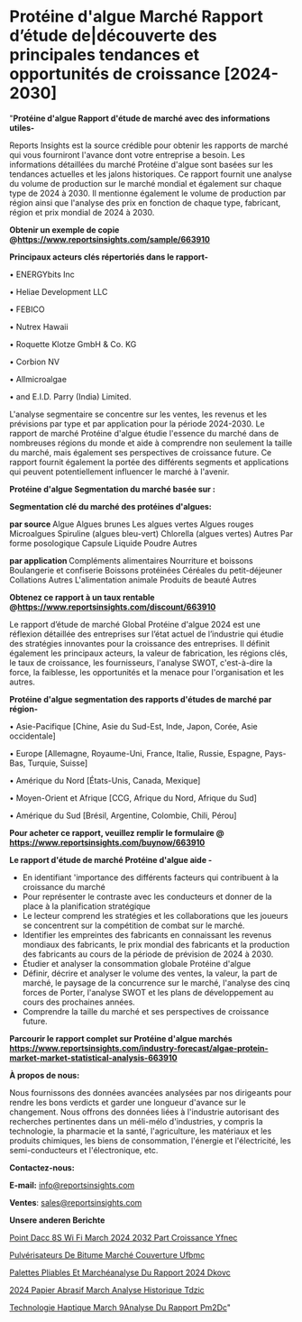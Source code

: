 # Protéine d'algue Marché Rapport d’étude de|découverte des principales tendances et opportunités de croissance [2024-2030]

"<strong>Protéine d'algue Rapport d'étude de marché avec des informations utiles-</strong>

Reports Insights est la source crédible pour obtenir les rapports de marché qui vous fourniront l'avance dont votre entreprise a besoin. Les informations détaillées du marché Protéine d'algue sont basées sur les tendances actuelles et les jalons historiques. Ce rapport fournit une analyse du volume de production sur le marché mondial et également sur chaque type de 2024 à 2030. Il mentionne également le volume de production par région ainsi que l'analyse des prix en fonction de chaque type, fabricant, région et prix mondial de 2024 à 2030.

<strong><b>Obtenir un exemple de copie @</b></strong><a href=https://www.reportsinsights.com/sample/663910><strong><b>https://www.reportsinsights.com/sample/663910</b></strong></a>

<b>Principaux acteurs clés répertoriés dans le rapport-</b>

<b> </b>• ENERGYbits Inc

• Heliae Development LLC

• FEBICO

• Nutrex Hawaii

• Roquette Klotze GmbH & Co. KG

• Corbion NV

• Allmicroalgae

• and E.I.D. Parry (India) Limited.

L'analyse segmentaire se concentre sur les ventes, les revenus et les prévisions par type et par application pour la période 2024-2030. Le rapport de marché Protéine d'algue étudie l'essence du marché dans de nombreuses régions du monde et aide à comprendre non seulement la taille du marché, mais également ses perspectives de croissance future. Ce rapport fournit également la portée des différents segments et applications qui peuvent potentiellement influencer le marché à l'avenir.

<strong>Protéine d'algue Segmentation du marché basée sur :</strong>

<strong> Segmentation clé du marché des protéines d'algues: </strong>

<strong> par source </strong>
Algue
Algues brunes
Les algues vertes
Algues rouges
Microalgues
Spiruline (algues bleu-vert)
Chlorella (algues vertes)
Autres
Par forme posologique
Capsule
Liquide
Poudre
Autres

<strong> par application </strong>
Compléments alimentaires
Nourriture et boissons
Boulangerie et confiserie
Boissons protéinées
Céréales du petit-déjeuner
Collations
Autres
L'alimentation animale
Produits de beauté
Autres

<strong><b>Obtenez ce rapport à un taux rentable @</b></strong><a href=https://www.reportsinsights.com/discount/663910><strong><b>https://www.reportsinsights.com/discount/663910</b></strong></a>

Le rapport d’étude de marché Global Protéine d'algue 2024 est une réflexion détaillée des entreprises sur l’état actuel de l’industrie qui étudie des stratégies innovantes pour la croissance des entreprises. Il définit également les principaux acteurs, la valeur de fabrication, les régions clés, le taux de croissance, les fournisseurs, l'analyse SWOT, c'est-à-dire la force, la faiblesse, les opportunités et la menace pour l'organisation et les autres.

<strong>Protéine d'algue segmentation des rapports d'études de marché par région-</strong>

• Asie-Pacifique [Chine, Asie du Sud-Est, Inde, Japon, Corée, Asie occidentale]

• Europe [Allemagne, Royaume-Uni, France, Italie, Russie, Espagne, Pays-Bas, Turquie, Suisse]

• Amérique du Nord [États-Unis, Canada, Mexique]

• Moyen-Orient et Afrique [CCG, Afrique du Nord, Afrique du Sud]

• Amérique du Sud [Brésil, Argentine, Colombie, Chili, Pérou]

<strong>Pour acheter ce rapport, veuillez remplir le formulaire @   <a href=https://www.reportsinsights.com/buynow/663910>https://www.reportsinsights.com/buynow/663910</a></strong>

<strong>Le rapport d'étude de marché Protéine d'algue aide -</strong>
<ul>
  <li>En identifiant 'importance des différents facteurs qui contribuent à la croissance du marché</li>
  <li>Pour représenter le contraste avec les conducteurs et donner de la place à la planification stratégique</li>
  <li>Le lecteur comprend les stratégies et les collaborations que les joueurs se concentrent sur la compétition de combat sur le marché.</li>
  <li>Identifier les empreintes des fabricants en connaissant les revenus mondiaux des fabricants, le prix mondial des fabricants et la production des fabricants au cours de la période de prévision de 2024 à 2030.</li>
  <li>Étudier et analyser la consommation globale Protéine d'algue</li>
  <li>Définir, décrire et analyser le volume des ventes, la valeur, la part de marché, le paysage de la concurrence sur le marché, l'analyse des cinq forces de Porter, l'analyse SWOT et les plans de développement au cours des prochaines années.</li>
  <li>Comprendre la taille du marché et ses perspectives de croissance future.</li>
</ul>

<strong>Parcourir le rapport complet sur Protéine d'algue marchés <a href=https://www.reportsinsights.com/industry-forecast/algae-protein-market-market-statistical-analysis-663910>https://www.reportsinsights.com/industry-forecast/algae-protein-market-market-statistical-analysis-663910</a></strong>

<strong>À propos de nous:</strong>

Nous fournissons des données avancées analysées par nos dirigeants pour rendre les bons verdicts et garder une longueur d'avance sur le changement. Nous offrons des données liées à l'industrie autorisant des recherches pertinentes dans un méli-mélo d'industries, y compris la technologie, la pharmacie et la santé, l'agriculture, les matériaux et les produits chimiques, les biens de consommation, l'énergie et l'électricité, les semi-conducteurs et l'électronique, etc.

<strong>Contactez-nous:</strong>

<strong>E-mail:</strong> <a href=mailto:info@reportsinsights.com>info@reportsinsights.com</a>

<strong>Ventes</strong>: <a href=mailto:sales@reportsinsights.com>sales@reportsinsights.com</a>

<strong>Unsere anderen Berichte</strong>

<a href=https://www.linkedin.com/pulse/point-dacc%C3%A8s-wi-fi-march%C3%A9-2024-2032-part-croissance-yfnec/>Point Dacc 8S Wi Fi March 2024 2032 Part Croissance Yfnec</a>

<a href=https://www.linkedin.com/pulse/pulvérisateurs-de-bitume-marché-couverture-ufbmc/>Pulvérisateurs De Bitume Marché Couverture Ufbmc</a>

<a href=https://www.linkedin.com/pulse/palettes-pliables-et-marchéanalyse-du-rapport-2024-dkovc/>Palettes Pliables Et Marchéanalyse Du Rapport 2024 Dkovc</a>

<a href=https://www.linkedin.com/pulse/2024-papier-abrasif-march%C3%A9-analyse-historique-tdzic/>2024 Papier Abrasif March Analyse Historique Tdzic</a>

<a href=https://www.linkedin.com/pulse/technologie-haptique-march%C3%A9analyse-du-rapport-pm2dc/>Technologie Haptique March 9Analyse Du Rapport Pm2Dc</a>"
